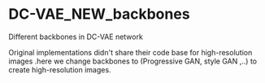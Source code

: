 # DC-VAE_NEW_backbones
Different backbones in DC-VAE network

Original implementations didn't share their code base for high-resolution images .here we change backbones to
(Progressive GAN, style GAN ,..) to create high-resolution images.
